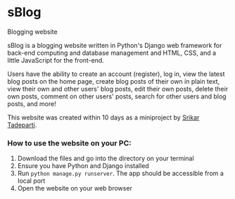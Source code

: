 # sBlog
Blogging website

sBlog is a blogging website written in Python's Django web framework for back-end computing and database management and HTML, CSS, and a little JavaScript for the front-end.

Users have the ability to create an account (register), log in, view the latest blog posts on the home page, create blog posts of their own in plain text, 
view their own and other users' blog posts, edit their own posts, delete their own posts, comment on other users' posts, search for other users and blog posts, and more!

This website was created within 10 days as a miniproject by [Srikar Tadeparti](https://github.com/Srikar-D-Palmite).

### How to use the website on your PC:
1. Download the files and go into the directory on your terminal
2. Ensure you have Python and Django installed
3. Run `python manage.py runserver`. The app should be accessible from a local port
4. Open the website on your web browser
